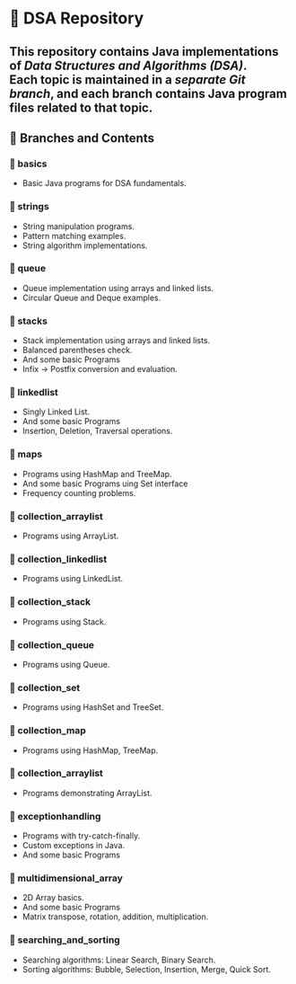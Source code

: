 # 📘 DSA Repository

This repository contains Java implementations of *Data Structures and Algorithms (DSA)*.  
Each topic is maintained in a *separate Git branch*, and each branch contains Java program files related to that topic.
---

## 📂 Branches and Contents

### 🔹 basics
- Basic Java programs for DSA fundamentals.

### 🔹 strings
- String manipulation programs.
- Pattern matching examples.
- String algorithm implementations.

### 🔹 queue
- Queue implementation using arrays and linked lists.
- Circular Queue and Deque examples.

### 🔹 stacks
- Stack implementation using arrays and linked lists.
- Balanced parentheses check.
- And some basic Programs
- Infix → Postfix conversion and evaluation.

### 🔹 linkedlist
- Singly Linked List.
-  And some basic Programs
- Insertion, Deletion, Traversal operations.

### 🔹 maps
- Programs using HashMap and TreeMap.
-  And some basic Programs uing Set interface
- Frequency counting problems.

### 🔹 collection_arraylist
- Programs using ArrayList.

### 🔹 collection_linkedlist
- Programs using LinkedList.

### 🔹 collection_stack
- Programs using Stack.

### 🔹 collection_queue
- Programs using Queue.

### 🔹 collection_set
- Programs using HashSet and TreeSet.

### 🔹 collection_map
- Programs using HashMap, TreeMap.

### 🔹 collection_arraylist
- Programs demonstrating ArrayList.

### 🔹 exceptionhandling
- Programs with try-catch-finally.
- Custom exceptions in Java.
- And some basic Programs

### 🔹 multidimensional_array
- 2D Array basics.
-  And some basic Programs
- Matrix transpose, rotation, addition, multiplication.

### 🔹 searching_and_sorting
- Searching algorithms: Linear Search, Binary Search.
- Sorting algorithms: Bubble, Selection, Insertion, Merge, Quick Sort.


